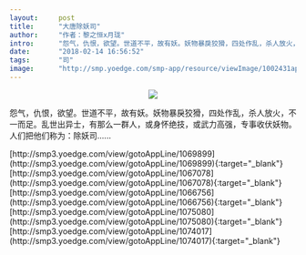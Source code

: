 ```yaml
---
layout:     post
title:      "大唐除妖司"
author:     "作者：黎之恒x月珑"
intro:      "怨气，仇恨，欲望。世道不平，故有妖。妖物暴戾狡猾，四处作乱，杀人放火，不一而足。乱世出异士，有那么一群人，或身怀绝技，或武力高强，专事收伏妖物。人们把他们称为：除妖司......"
date:       "2018-02-14 16:56:52"
tags:       "司"
image:      "http://smp.yoedge.com/smp-app/resource/viewImage/1002431appline.png"
---
```

<div style="text-align: center">
<p><img src="http://smp.yoedge.com/smp-app/resource/viewImage/1002431appline.png"/></p>
</div>
<p class="post-meta">
<span>怨气，仇恨，欲望。世道不平，故有妖。妖物暴戾狡猾，四处作乱，杀人放火，不一而足。乱世出异士，有那么一群人，或身怀绝技，或武力高强，专事收伏妖物。人们把他们称为：除妖司......</span>
</p>
[http://smp3.yoedge.com/view/gotoAppLine/1069899](http://smp3.yoedge.com/view/gotoAppLine/1069899){:target="_blank"}
[http://smp3.yoedge.com/view/gotoAppLine/1067078](http://smp3.yoedge.com/view/gotoAppLine/1067078){:target="_blank"}
[http://smp3.yoedge.com/view/gotoAppLine/1066756](http://smp3.yoedge.com/view/gotoAppLine/1066756){:target="_blank"}
[http://smp3.yoedge.com/view/gotoAppLine/1075080](http://smp3.yoedge.com/view/gotoAppLine/1075080){:target="_blank"}
[http://smp3.yoedge.com/view/gotoAppLine/1074017](http://smp3.yoedge.com/view/gotoAppLine/1074017){:target="_blank"}


